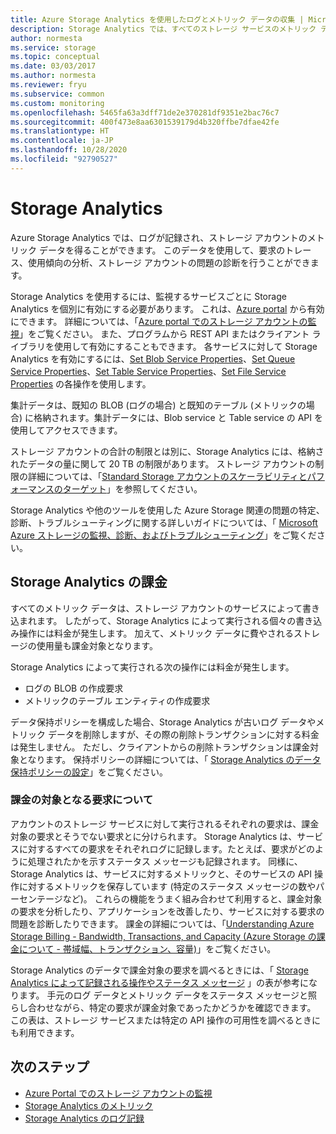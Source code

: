 ```yaml
---
title: Azure Storage Analytics を使用したログとメトリック データの収集 | Microsoft Docs
description: Storage Analytics では、すべてのストレージ サービスのメトリック データを追跡し、BLOB、キュー、Table Storage のログを収集できます。
author: normesta
ms.service: storage
ms.topic: conceptual
ms.date: 03/03/2017
ms.author: normesta
ms.reviewer: fryu
ms.subservice: common
ms.custom: monitoring
ms.openlocfilehash: 5465fa63a3dff71de2e370281df9351e2bac76c7
ms.sourcegitcommit: 400f473e8aa6301539179d4b320ffbe7dfae42fe
ms.translationtype: HT
ms.contentlocale: ja-JP
ms.lasthandoff: 10/28/2020
ms.locfileid: "92790527"
---
```

# <a name="storage-analytics"></a>Storage Analytics

Azure Storage Analytics では、ログが記録され、ストレージ アカウントのメトリック データを得ることができます。 このデータを使用して、要求のトレース、使用傾向の分析、ストレージ アカウントの問題の診断を行うことができます。

Storage Analytics を使用するには、監視するサービスごとに Storage Analytics を個別に有効にする必要があります。 これは、[Azure portal](https://portal.azure.com) から有効にできます。 詳細については、「[Azure portal でのストレージ アカウントの監視](storage-monitor-storage-account.md)」をご覧ください。 また、プログラムから REST API またはクライアント ライブラリを使用して有効にすることもできます。 各サービスに対して Storage Analytics を有効にするには、[Set Blob Service Properties](/rest/api/storageservices/set-blob-service-properties)、[Set Queue Service Properties](/rest/api/storageservices/set-queue-service-properties)、[Set Table Service Properties](/rest/api/storageservices/set-table-service-properties)、[Set File Service Properties](/rest/api/storageservices/Get-File-Service-Properties) の各操作を使用します。

集計データは、既知の BLOB (ログの場合) と既知のテーブル (メトリックの場合) に格納されます。集計データには、Blob service と Table service の API を使用してアクセスできます。

ストレージ アカウントの合計の制限とは別に、Storage Analytics には、格納されたデータの量に関して 20 TB の制限があります。 ストレージ アカウントの制限の詳細については、「[Standard Storage アカウントのスケーラビリティとパフォーマンスのターゲット](scalability-targets-standard-account.md)」を参照してください。

Storage Analytics や他のツールを使用した Azure Storage 関連の問題の特定、診断、トラブルシューティングに関する詳しいガイドについては、「 [Microsoft Azure ストレージの監視、診断、およびトラブルシューティング](storage-monitoring-diagnosing-troubleshooting.md)」をご覧ください。

## <a name="billing-for-storage-analytics"></a>Storage Analytics の課金

すべてのメトリック データは、ストレージ アカウントのサービスによって書き込まれます。 したがって、Storage Analytics によって実行される個々の書き込み操作には料金が発生します。 加えて、メトリック データに費やされるストレージの使用量も課金対象となります。

Storage Analytics によって実行される次の操作には料金が発生します。

* ログの BLOB の作成要求
* メトリックのテーブル エンティティの作成要求

データ保持ポリシーを構成した場合、Storage Analytics が古いログ データやメトリック データを削除しますが、その際の削除トランザクションに対する料金は発生しません。 ただし、クライアントからの削除トランザクションは課金対象となります。 保持ポリシーの詳細については、「 [Storage Analytics のデータ保持ポリシーの設定](/rest/api/storageservices/Setting-a-Storage-Analytics-Data-Retention-Policy)」をご覧ください。

### <a name="understanding-billable-requests"></a>課金の対象となる要求について

アカウントのストレージ サービスに対して実行されるそれぞれの要求は、課金対象の要求とそうでない要求とに分けられます。 Storage Analytics は、サービスに対するすべての要求をそれぞれログに記録します。たとえば、要求がどのように処理されたかを示すステータス メッセージも記録されます。 同様に、Storage Analytics は、サービスに対するメトリックと、そのサービスの API 操作に対するメトリックを保存しています (特定のステータス メッセージの数やパーセンテージなど)。 これらの機能をうまく組み合わせて利用すると、課金対象の要求を分析したり、アプリケーションを改善したり、サービスに対する要求の問題を診断したりできます。 課金の詳細については、「[Understanding Azure Storage Billing - Bandwidth, Transactions, and Capacity (Azure Storage の課金について - 帯域幅、トランザクション、容量)](/archive/blogs/windowsazurestorage/understanding-windows-azure-storage-billing-bandwidth-transactions-and-capacity)」をご覧ください。

Storage Analytics のデータで課金対象の要求を調べるときには、「 [Storage Analytics によって記録される操作やステータス メッセージ](/rest/api/storageservices/storage-analytics-logged-operations-and-status-messages) 」の表が参考になります。 手元のログ データとメトリック データをステータス メッセージと照らし合わせながら、特定の要求が課金対象であったかどうかを確認できます。 この表は、ストレージ サービスまたは特定の API 操作の可用性を調べるときにも利用できます。

## <a name="next-steps"></a>次のステップ
* [Azure Portal でのストレージ アカウントの監視](storage-monitor-storage-account.md)
* [Storage Analytics のメトリック](storage-analytics-metrics.md)
* [Storage Analytics のログ記録](storage-analytics-logging.md)